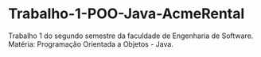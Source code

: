 # Trabalho-1-POO-Java-AcmeRental
Trabalho 1 do segundo semestre da faculdade de Engenharia de Software. Matéria: Programação Orientada a Objetos - Java.
